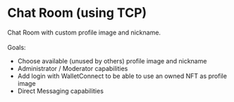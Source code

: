 # Chat Room (using TCP)
Chat Room with custom profile image and nickname.<br>
<br>
Goals:
<ul>
  <li>Choose available (unused by others) profile image and nickname</li>
  <li>Administrator / Moderator capabilities</li>
  <li>Add login with WalletConnect to be able to use an owned NFT as profile image</li>
  <li>Direct Messaging capabilities</li>
</ul>
